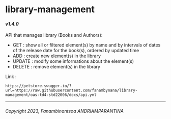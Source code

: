 # library-management
#### *v1.4.0*

API that manages library (Books and Authors):
- GET : show all or filtered element(s) by name and by intervals of dates of the release date for the book(s), ordered by updated time
- ADD : create new element(s) in the library
- UPDATE : modify some informations about the element(s)
- DELETE : remove element(s) in the library

Link :
```
https://petstore.swagger.io/?url=https://raw.githubusercontent.com/fanambynana/library-management/oas-td4-std22006/docs/api.yml
```
---
###### Copyright 2023, Fanambinantsoa ANDRIAMPARANTINA